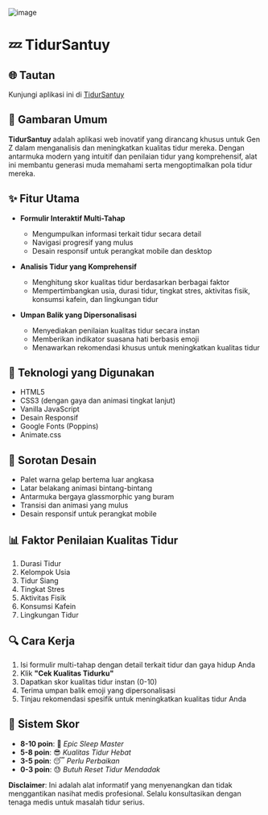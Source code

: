 ![image](https://github.com/user-attachments/assets/9498ec82-f0d7-41c4-9f01-0debc5235efe)


# 💤 TidurSantuy  

## 🌐 Tautan  

Kunjungi aplikasi ini di [TidurSantuy](https://alvinalfandy.github.io/sleep/)  

## 🌟 Gambaran Umum  

**TidurSantuy** adalah aplikasi web inovatif yang dirancang khusus untuk Gen Z dalam menganalisis dan meningkatkan kualitas tidur mereka. Dengan antarmuka modern yang intuitif dan penilaian tidur yang komprehensif, alat ini membantu generasi muda memahami serta mengoptimalkan pola tidur mereka.  

## ✨ Fitur Utama  

- **Formulir Interaktif Multi-Tahap**  
  - Mengumpulkan informasi terkait tidur secara detail  
  - Navigasi progresif yang mulus  
  - Desain responsif untuk perangkat mobile dan desktop  

- **Analisis Tidur yang Komprehensif**  
  - Menghitung skor kualitas tidur berdasarkan berbagai faktor  
  - Mempertimbangkan usia, durasi tidur, tingkat stres, aktivitas fisik, konsumsi kafein, dan lingkungan tidur  

- **Umpan Balik yang Dipersonalisasi**  
  - Menyediakan penilaian kualitas tidur secara instan  
  - Memberikan indikator suasana hati berbasis emoji  
  - Menawarkan rekomendasi khusus untuk meningkatkan kualitas tidur  

## 🚀 Teknologi yang Digunakan  

- HTML5  
- CSS3 (dengan gaya dan animasi tingkat lanjut)  
- Vanilla JavaScript  
- Desain Responsif  
- Google Fonts (Poppins)  
- Animate.css  

## 🎨 Sorotan Desain  

- Palet warna gelap bertema luar angkasa  
- Latar belakang animasi bintang-bintang  
- Antarmuka bergaya glassmorphic yang buram  
- Transisi dan animasi yang mulus  
- Desain responsif untuk perangkat mobile  

## 📊 Faktor Penilaian Kualitas Tidur  

1. Durasi Tidur  
2. Kelompok Usia  
3. Tidur Siang  
4. Tingkat Stres  
5. Aktivitas Fisik  
6. Konsumsi Kafein  
7. Lingkungan Tidur  

## 🔍 Cara Kerja  

1. Isi formulir multi-tahap dengan detail terkait tidur dan gaya hidup Anda  
2. Klik **"Cek Kualitas Tidurku"**  
3. Dapatkan skor kualitas tidur instan (0-10)  
4. Terima umpan balik emoji yang dipersonalisasi  
5. Tinjau rekomendasi spesifik untuk meningkatkan kualitas tidur Anda  

## 🌈 Sistem Skor  

- **8-10 poin**: 🤩 *Epic Sleep Master*  
- **5-8 poin**: 😎 *Kualitas Tidur Hebat*  
- **3-5 poin**: 😴 *Perlu Perbaikan*  
- **0-3 poin**: 😓 *Butuh Reset Tidur Mendadak*  


**Disclaimer**: Ini adalah alat informatif yang menyenangkan dan tidak menggantikan nasihat medis profesional. Selalu konsultasikan dengan tenaga medis untuk masalah tidur serius.  
